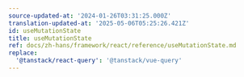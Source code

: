 ```yaml
---
source-updated-at: '2024-01-26T03:31:25.000Z'
translation-updated-at: '2025-05-06T05:25:26.421Z'
id: useMutationState
title: useMutationState
ref: docs/zh-hans/framework/react/reference/useMutationState.md
replace:
  '@tanstack/react-query': '@tanstack/vue-query'
---
```


